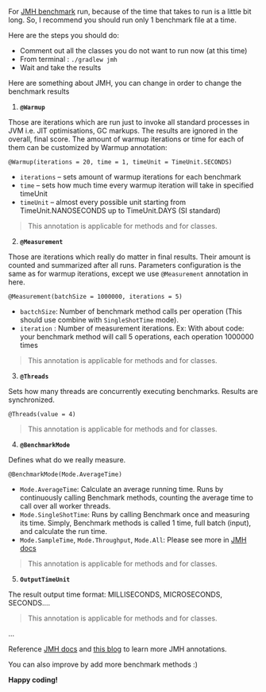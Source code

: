 For [JMH benchmark](http://openjdk.java.net/projects/code-tools/jmh/) run, because of the time that takes to run is a little bit long.
So, I recommend you should run only 1 benchmark file at a time.

Here are the steps you should do:
  * Comment out all the classes you do not want to run now (at this time)
  * From terminal : `./gradlew jmh`
  * Wait and take the results

Here are something about JMH, you can change in order to change the benchmark results

1. **`@Warmup`**

Those are iterations which are run just to invoke all standard processes in JVM i.e. 
JIT optimisations, GC markups. The results are ignored in the overall, final score. 
The amount of warmup iterations or time for each of them can be customized by Warmup annotation:

`@Warmup(iterations = 20, time = 1, timeUnit = TimeUnit.SECONDS)`

* `iterations` – sets amount of warmup iterations for each benchmark
* `time` – sets how much time every warmup iteration will take in specified timeUnit
* `timeUnit` – almost every possible unit starting from TimeUnit.NANOSECONDS up to TimeUnit.DAYS (SI standard)
> This annotation is applicable for methods and for classes.

2. **`@Measurement`**

Those are iterations which really do matter in final results. Their amount is counted and summarized after all runs.
Parameters configuration is the same as for warmup iterations, except we use `@Measurement` annotation in here.

`@Measurement(batchSize = 1000000, iterations = 5)`
* `bactchSize`: Number of benchmark method calls per operation (This should use combine with `SingleShotTime` mode).
* `iteration` : Number of measurement iterations.
Ex: With about code: your benchmark method will call 5 operations, each operation 1000000 times

> This annotation is applicable for methods and for classes.

3. **`@Threads`**

Sets how many threads are concurrently executing benchmarks. Results are synchronized.

`@Threads(value = 4)`

> This annotation is applicable for methods and for classes.  

4. **`@BenchmarkMode`**

 Defines what do we really measure. 

`@BenchmarkMode(Mode.AverageTime)`

* `Mode.AverageTime`: Calculate an average running time. Runs by continuously calling Benchmark methods, 
counting the average time to call over all worker threads.
* `Mode.SingleShotTime`: Runs by calling Benchmark once and measuring its time. Simply, Benchmark methods
is called 1 time, full batch (input), and calculate the run time.
* `Mode.SampleTime`, `Mode.Throughput`, `Mode.All`: Please see more in [JMH docs](http://javadox.com/org.openjdk.jmh/jmh-core/0.8/org/openjdk/jmh/annotations/Mode.html)

> This annotation is applicable for methods and for classes.

5. **`OutputTimeUnit`**

The result output time format: MILLISECONDS, MICROSECONDS, SECONDS....

> This annotation is applicable for methods and for classes.

... 

Reference [JMH docs](http://javadox.com/org.openjdk.jmh/jmh-core/0.8/org/openjdk/jmh/annotations/Mode.html) and [this blog](https://blog.goyello.com/2017/06/19/testing-code-performance-jmh-tool/)
to learn more JMH annotations.
  
You can also improve by add more benchmark methods :)

**Happy coding!**

